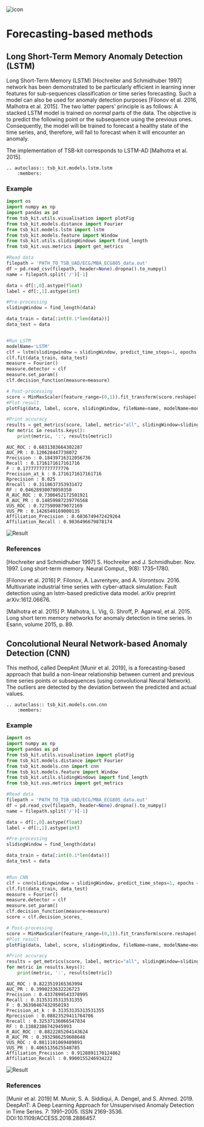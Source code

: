 ![icon](../../images/method_icons/forecasting.png "icon")
# Forecasting-based methods

## Long Short-Term Memory Anomaly Detection (LSTM)

Long Short-Term Memory (LSTM) [Hochreiter and Schmidhuber 1997] network has been demonstrated to be particularly efficient in learning inner features for sub-sequences classification or time series forecasting. Such a model can also be used for anomaly detection purposes [Filonov et al. 2016, Malhotra et al. 2015]. 
The two latter papers' principle is as follows: A stacked LSTM model is trained on *normal* parts of the data. The objective is to predict the following point or the subsequence using the previous ones. Consequently, the model will be trained to forecast a healthy state of the time series, and, therefore, will fail to forecast when it will encounter an anomaly.  

The implementation of TSB-kit corresponds to LSTM-AD [Malhotra et al. 2015].

```{eval-rst}  
.. autoclass:: tsb_kit.models.lstm.lstm
    :members:

```

### Example

```python
import os
import numpy as np
import pandas as pd
from tsb_kit.utils.visualisation import plotFig
from tsb_kit.models.distance import Fourier
from tsb_kit.models.lstm import lstm
from tsb_kit.models.feature import Window
from tsb_kit.utils.slidingWindows import find_length
from tsb_kit.vus.metrics import get_metrics

#Read data
filepath = 'PATH_TO_TSB_UAD/ECG/MBA_ECG805_data.out'
df = pd.read_csv(filepath, header=None).dropna().to_numpy()
name = filepath.split('/')[-1]

data = df[:,0].astype(float)
label = df[:,1].astype(int)

#Pre-processing    
slidingWindow = find_length(data)

data_train = data[:int(0.1*len(data))]
data_test = data


#Run LSTM
modelName='LSTM'
clf = lstm(slidingwindow = slidingWindow, predict_time_steps=1, epochs = 50, patience = 5, verbose=0)
clf.fit(data_train, data_test)
measure = Fourier()
measure.detector = clf
measure.set_param()
clf.decision_function(measure=measure)

# Post-processing
score = MinMaxScaler(feature_range=(0,1)).fit_transform(score.reshape(-1,1)).ravel()
#Plot result
plotFig(data, label, score, slidingWindow, fileName=name, modelName=modelName) 

#Print accuracy
results = get_metrics(score, label, metric="all", slidingWindow=slidingWindow)
for metric in results.keys():
    print(metric, ':', results[metric])
```
```
AUC_ROC : 0.6831383664302287
AUC_PR : 0.120628447738072
Precision : 0.18439716312056736
Recall : 0.1716171617161716
F : 0.17777777777777776
Precision_at_k : 0.1716171617161716
Rprecision : 0.025
Rrecall : 0.3118637353931472
RF : 0.04628930078050358
R_AUC_ROC : 0.7300452172501921
R_AUC_PR : 0.14859987239776568
VUS_ROC : 0.7275909879072169
VUS_PR : 0.1426549169000135
Affiliation_Precision : 0.6036749472429264
Affiliation_Recall : 0.9836496679878174
```
![Result](../../images/method_results/LSTM.png "AE Result")

### References

[Hochreiter and Schmidhuber 1997] S. Hochreiter and J. Schmidhuber. Nov. 1997. Long short-term memory. Neural Comput., 9(8): 1735–1780.

[Filonov et al. 2016] P. Filonov, A. Lavrentyev, and A. Vorontsov. 2016. Multivariate industrial time series with cyber-attack simulation: Fault detection using an lstm-based predictive data model. arXiv preprint arXiv:1612.06676.

[Malhotra et al. 2015] P. Malhotra, L. Vig, G. Shroff, P. Agarwal, et al. 2015. Long short term memory networks for anomaly detection in time series. In Esann, volume 2015, p. 89.




## Concolutional Neural Network-based Anomaly Detection (CNN)

This method, called DeepAnt [Munir et al. 2019], is a forecasting-based approach that build a non-linear relationship between current and previous time series points or subsequences (using convolutional Neural Network). The outliers are detected by the deviation between the predicted and actual values.

```{eval-rst}  
.. autoclass:: tsb_kit.models.cnn.cnn
    :members:

```

### Example

```python
import os
import numpy as np
import pandas as pd
from tsb_kit.utils.visualisation import plotFig
from tsb_kit.models.distance import Fourier
from tsb_kit.models.cnn import cnn
from tsb_kit.models.feature import Window
from tsb_kit.utils.slidingWindows import find_length
from tsb_kit.vus.metrics import get_metrics

#Read data
filepath = 'PATH_TO_TSB_UAD/ECG/MBA_ECG805_data.out'
df = pd.read_csv(filepath, header=None).dropna().to_numpy()
name = filepath.split('/')[-1]

data = df[:,0].astype(float)
label = df[:,1].astype(int)

#Pre-processing    
slidingWindow = find_length(data)

data_train = data[:int(0.1*len(data))]
data_test = data


#Run CNN
clf = cnn(slidingwindow = slidingWindow, predict_time_steps=1, epochs = 100, patience = 5, verbose=0)
clf.fit(data_train, data_test)
measure = Fourier()
measure.detector = clf
measure.set_param()
clf.decision_function(measure=measure)
score = clf.decision_scores_

# Post-processing
score = MinMaxScaler(feature_range=(0,1)).fit_transform(score.reshape(-1,1)).ravel()
#Plot result
plotFig(data, label, score, slidingWindow, fileName=name, modelName=modelName) 

#Print accuracy
results = get_metrics(score, label, metric="all", slidingWindow=slidingWindow)
for metric in results.keys():
    print(metric, ':', results[metric])
```
```
AUC_ROC : 0.8223519165363994
AUC_PR : 0.3990233632226723
Precision : 0.4337899543378995
Recall : 0.31353135313531355
F : 0.36398467432950193
Precision_at_k : 0.31353135313531355
Rprecision : 0.08823529411764706
Rrecall : 0.32537136066547834
RF : 0.13882386742945993
R_AUC_ROC : 0.8822285204143624
R_AUC_PR : 0.3932986259608648
VUS_ROC : 0.8811101069489891
VUS_PR : 0.4065135625548785
Affiliation_Precision : 0.9128891170124862
Affiliation_Recall : 0.9900155246934222
```
![Result](../../images/method_results/CNN.png "CNN Result")

### References

[Munir et al. 2019] M. Munir, S. A. Siddiqui, A. Dengel, and S. Ahmed. 2019. DeepAnT: A Deep Learning Approach for Unsupervised Anomaly Detection in Time Series. 7: 1991–2005. ISSN 2169-3536. DOI:10.1109/ACCESS.2018.2886457.